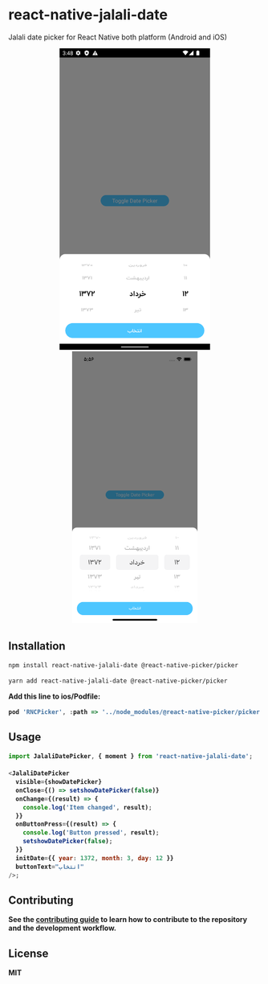 # react-native-jalali-date

Jalali date picker for React Native both platform (Android and iOS)

<p align="center">
  <img src="https://github.com/mohamadnavabi/react-native-jalali-date/blob/master/example/Android.png?raw=true" width="300" max-width="300" title="Android example">
  <img src="https://github.com/mohamadnavabi/react-native-jalali-date/blob/master/example/iOS.png?raw=true" width="250" max-width="300" alt="iOS example">
</p>

## Installation

```sh
npm install react-native-jalali-date @react-native-picker/picker
```

```sh
yarn add react-native-jalali-date @react-native-picker/picker
```

<b>Add this line to ios/Podfile:<b>

```js
pod 'RNCPicker', :path => '../node_modules/@react-native-picker/picker'
```

## Usage

```js
import JalaliDatePicker, { moment } from 'react-native-jalali-date';

<JalaliDatePicker
  visible={showDatePicker}
  onClose={() => setshowDatePicker(false)}
  onChange={(result) => {
    console.log('Item changed', result);
  }}
  onButtonPress={(result) => {
    console.log('Button pressed', result);
    setshowDatePicker(false);
  }}
  initDate={{ year: 1372, month: 3, day: 12 }}
  buttonText="انتخاب"
/>;
```

## Contributing

See the [contributing guide](CONTRIBUTING.md) to learn how to contribute to the repository and the development workflow.

## License

MIT
